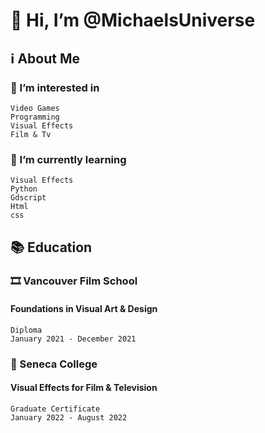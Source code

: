 # 👋 Hi, I’m @MichaelsUniverse

## ℹ️ About Me

<!---
### ⭐ Achievements
--->
### 👀 I’m interested in
    Video Games
    Programming
    Visual Effects
    Film & Tv

### 🌱 I’m currently learning
    Visual Effects
    Python
    Gdscript
    Html
    css

## 📚 Education

### 🎞️ Vancouver Film School
#### Foundations in Visual Art & Design
    Diploma
    January 2021 - December 2021

### 🎒 Seneca College
#### Visual Effects for Film & Television
    Graduate Certificate
    January 2022 - August 2022
    



<!---
MichaelsUniverse/MichaelsUniverse is a ✨ special ✨ repository because its `README.md` (this file) appears on your GitHub profile.
You can click the Preview link to take a look at your changes.
--->
